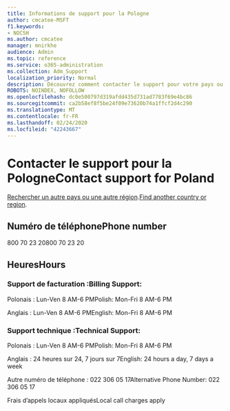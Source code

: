 ```yaml
---
title: Informations de support pour la Pologne
author: cmcatee-MSFT
f1.keywords:
- NOCSH
ms.author: cmcatee
manager: mnirkhe
audience: Admin
ms.topic: reference
ms.service: o365-administration
ms.collection: Adm_Support
localization_priority: Normal
description: Découvrez comment contacter le support pour votre pays ou région.
ROBOTS: NOINDEX, NOFOLLOW
ms.openlocfilehash: dc0e500797d319afdd435d731ad7783f69e4bc86
ms.sourcegitcommit: ca2b58ef8f5be24f09e73620b74a1ffcf2d4c290
ms.translationtype: MT
ms.contentlocale: fr-FR
ms.lasthandoff: 02/24/2020
ms.locfileid: "42243667"
---
```

# <a name="contact-support-for-poland"></a><span data-ttu-id="05546-103">Contacter le support pour la Pologne</span><span class="sxs-lookup"><span data-stu-id="05546-103">Contact support for Poland</span></span>

<span data-ttu-id="05546-104">[Rechercher un autre pays ou une autre région](../contact-support-for-business-products.md).</span><span class="sxs-lookup"><span data-stu-id="05546-104">[Find another country or region](../contact-support-for-business-products.md).</span></span>

## <a name="phone-number"></a><span data-ttu-id="05546-105">Numéro de téléphone</span><span class="sxs-lookup"><span data-stu-id="05546-105">Phone number</span></span>
<span data-ttu-id="05546-106">800 70 23 20</span><span class="sxs-lookup"><span data-stu-id="05546-106">800 70 23 20</span></span>

## <a name="hours"></a><span data-ttu-id="05546-107">Heures</span><span class="sxs-lookup"><span data-stu-id="05546-107">Hours</span></span>
### <a name="billing-support"></a><span data-ttu-id="05546-108">Support de facturation :</span><span class="sxs-lookup"><span data-stu-id="05546-108">Billing Support:</span></span>

<span data-ttu-id="05546-109">Polonais : Lun-Ven 8 AM-6 PM</span><span class="sxs-lookup"><span data-stu-id="05546-109">Polish: Mon-Fri 8 AM-6 PM</span></span>

<span data-ttu-id="05546-110">Anglais : Lun-Ven 8 AM-6 PM</span><span class="sxs-lookup"><span data-stu-id="05546-110">English: Mon-Fri 8 AM-6 PM</span></span>

### <a name="technical-support"></a><span data-ttu-id="05546-111">Support technique :</span><span class="sxs-lookup"><span data-stu-id="05546-111">Technical Support:</span></span>

<span data-ttu-id="05546-112">Polonais : Lun-Ven 8 AM-6 PM</span><span class="sxs-lookup"><span data-stu-id="05546-112">Polish: Mon-Fri 8 AM-6 PM</span></span>

<span data-ttu-id="05546-113">Anglais : 24 heures sur 24, 7 jours sur 7</span><span class="sxs-lookup"><span data-stu-id="05546-113">English: 24 hours a day, 7 days a week</span></span>

<span data-ttu-id="05546-114">Autre numéro de téléphone : 022 306 05 17</span><span class="sxs-lookup"><span data-stu-id="05546-114">Alternative Phone Number: 022 306 05 17</span></span>

<span data-ttu-id="05546-115">Frais d’appels locaux appliqués</span><span class="sxs-lookup"><span data-stu-id="05546-115">Local call charges apply</span></span>
